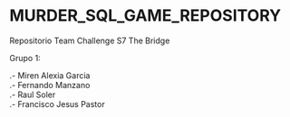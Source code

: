# MURDER_SQL_GAME_REPOSITORY
 Repositorio Team Challenge S7 The Bridge  
 
 Grupo 1:  
 
 .- Miren Alexia Garcia   
 .- Fernando Manzano   
 .- Raul Soler   
 .- Francisco Jesus Pastor
